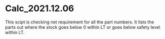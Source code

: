 # Calc_2021.12.06
This scipt is checking net requirement for all the part numbers.
It lists the parts out where the stock goes below 0 within LT or goes below safety level within LT. 
